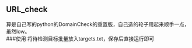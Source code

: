 ## URL_check  
算是自己写的python的DomainCheck的重置版，自己造的轮子用起来顺手一点，虽然low。  
###使用
将待检测目标批量放入targets.txt，保存后直接运行即可
